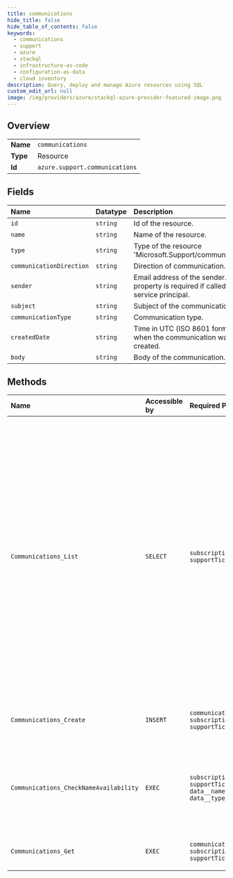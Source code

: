 ```yaml
---
title: communications
hide_title: false
hide_table_of_contents: false
keywords:
  - communications
  - support
  - azure    
  - stackql
  - infrastructure-as-code
  - configuration-as-data
  - cloud inventory
description: Query, deploy and manage Azure resources using SQL
custom_edit_url: null
image: /img/providers/azure/stackql-azure-provider-featured-image.png
---
```

  
    

## Overview
<table><tbody>
<tr><td><b>Name</b></td><td><code>communications</code></td></tr>
<tr><td><b>Type</b></td><td>Resource</td></tr>
<tr><td><b>Id</b></td><td><code>azure.support.communications</code></td></tr>
</tbody></table>

## Fields
| Name | Datatype | Description |
|:-----|:---------|:------------|
| `id` | `string` | Id of the resource. |
| `name` | `string` | Name of the resource. |
| `type` | `string` | Type of the resource 'Microsoft.Support/communications'. |
| `communicationDirection` | `string` | Direction of communication. |
| `sender` | `string` | Email address of the sender. This property is required if called by a service principal. |
| `subject` | `string` | Subject of the communication. |
| `communicationType` | `string` | Communication type. |
| `createdDate` | `string` | Time in UTC (ISO 8601 format) when the communication was created. |
| `body` | `string` | Body of the communication. |
## Methods
| Name | Accessible by | Required Params | Description |
|:-----|:--------------|:----------------|:------------|
| `Communications_List` | `SELECT` | `subscriptionId, supportTicketName` | Lists all communications (attachments not included) for a support ticket. &lt;br/&gt;&lt;/br&gt; You can also filter support ticket communications by _CreatedDate_ or _CommunicationType_ using the $filter parameter. The only type of communication supported today is _Web_. Output will be a paged result with _nextLink_, using which you can retrieve the next set of Communication results. &lt;br/&gt;&lt;br/&gt;Support ticket data is available for 18 months after ticket creation. If a ticket was created more than 18 months ago, a request for data might cause an error. |
| `Communications_Create` | `INSERT` | `communicationName, subscriptionId, supportTicketName` | Adds a new customer communication to an Azure support ticket. |
| `Communications_CheckNameAvailability` | `EXEC` | `subscriptionId, supportTicketName, data__name, data__type` | Check the availability of a resource name. This API should be used to check the uniqueness of the name for adding a new communication to the support ticket. |
| `Communications_Get` | `EXEC` | `communicationName, subscriptionId, supportTicketName` | Returns communication details for a support ticket. |
